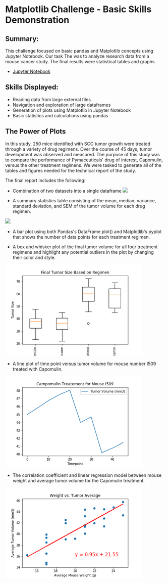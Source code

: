 # Matplotlib Challenge - Basic Skills Demonstration

## Summary: 
This challenge focused on basic pandas and Matplotlib concepts using Jupyter Notebook. Our task The was to analyze research data from a mouse cancer study. The final results were statistical tables and graphs. 

* [Jupyter Notebook](https://nbviewer.jupyter.org/github/kasiakalemba/Matplotlib-Cancer-Study/blob/master/Pymaceuticals.ipynb#/) 

## Skills Displayed: 
* Reading data from large external files 
* Navigation and exploration of large dataframes 
* Generation of plots using Matplotlib in Jupyter Notebook
* Basic statistics and calculations using pandas 

## The Power of Plots 
In this study, 250 mice identified with SCC tumor growth were treated through a variety of drug regimens. Over the course of 45 days, tumor development was observed and measured. The purpose of this study was to compare the performance of Pymaceuticals' drug of interest, Capomulin, versus the other treatment regimens. We were tasked to generate all of the tables and figures needed for the technical report of the study. 

The final report includes the following: 
* Combination of two datasets into a single dataframe 
![](images/fig1)

* A summary statistics table consisting of the mean, median, variance, standard deviation, and SEM of the tumor volume for each drug regimen.

![](images/fig2)

* A bar plot using both Pandas's DataFrame.plot() and Matplotlib's pyplot that shows the number of data points for each treatment regimen.

* A box and whisker plot of the final tumor volume for all four treatment regimens and highlight any potential outliers in the plot by changing their color and style.

![](images/finaltumor.png)
* A line plot of time point versus tumor volume for mouse number l509 treated with Capomulin.

![](images/campomulin_mouse509.png)

* The correlation coefficient and linear regression model between mouse weight and average tumor volume for the Capomulin treatment.

![](images/weight_tumor.png)
















